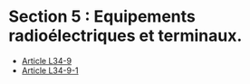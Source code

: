 # Section 5 : Equipements radioélectriques et terminaux.

* [Article L34-9](./LEGIARTI000024506282.md)
* [Article L34-9-1](./LEGIARTI000031318716.md)

